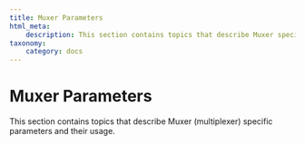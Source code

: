 ```yaml
---
title: Muxer Parameters
html_meta:
    description: This section contains topics that describe Muxer specific parameters and their usage.
taxonomy:
    category: docs
---
```


# Muxer Parameters

This section contains topics that describe Muxer (multiplexer) specific parameters and their usage.




